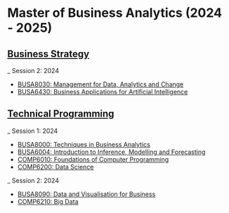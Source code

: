 # Master of Business Analytics (2024 - 2025)

## [Business Strategy](https://www.google.com/)
_ Session 2: 2024
* [BUSA8030: Management for Data, Analytics and Change](https://github.com/audreyngnn/Master-of-Business-Analytics/tree/main/BUSA8030)
* [BUSA6430: Business Applications for Artificial Intelligence](https://github.com/audreyngnn/Master-of-Business-Analytics/tree/main/BUSA6430)

## [Technical Programming](https://www.google.com/)
_ Session 1: 2024
* [BUSA8000: Techniques in Business Analytics](https://github.com/audreyngnn/Master-of-Business-Analytics/tree/main/BUSA8000)
* [BUSA6004: Introduction to Inference, Modelling and Forecasting](https://github.com/audreyngnn/Master-of-Business-Analytics/tree/main/BUSA6004)
* [COMP6010: Foundations of Computer Programming](https://github.com/audreyngnn/Master-of-Business-Analytics/tree/main/COMP6010)
* [COMP6200: Data Science](https://github.com/audreyngnn/Master-of-Business-Analytics/tree/main/COMP6200)

_ Session 2: 2024
* [BUSA8090: Data and Visualisation for Business](https://github.com/audreyngnn/Master-of-Business-Analytics/tree/main/BUSA8090)
* [COMP6210: Big Data](https://github.com/audreyngnn/Master-of-Business-Analytics/tree/main/COMP6210)
